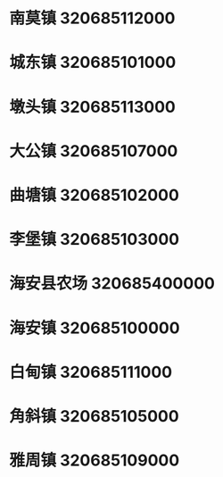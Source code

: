 # 南莫镇 320685112000
# 城东镇 320685101000
# 墩头镇 320685113000
# 大公镇 320685107000
# 曲塘镇 320685102000
# 李堡镇 320685103000
# 海安县农场 320685400000
# 海安镇 320685100000
# 白甸镇 320685111000
# 角斜镇 320685105000
# 雅周镇 320685109000
